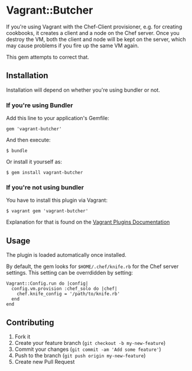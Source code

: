 # Vagrant::Butcher

If you're using Vagrant with the Chef-Client provisioner, e.g. for creating cookbooks, it creates a client and a node on the Chef server. Once you destroy the VM, both the client and node will be kept on the server, which may cause problems if you fire up the same VM again.

This gem attempts to correct that.

## Installation

Installation will depend on whether you're using bundler or not.

### If you're using Bundler

Add this line to your application's Gemfile:

    gem 'vagrant-butcher'

And then execute:

    $ bundle

Or install it yourself as:

    $ gem install vagrant-butcher

### If you're not using bundler

You have to install this plugin via Vagrant:

    $ vagrant gem 'vagrant-butcher'

Explanation for that is found on the [Vagrant Plugins Documentation](http://vagrantup.com/v1/docs/extending/types.html)

## Usage

The plugin is loaded automatically once installed.

By default, the gem looks for `$HOME/.chef/knife.rb` for the Chef server settings. This setting can be overrdidden by setting:

    Vagrant::Config.run do |config|
      config.vm.provision :chef_solo do |chef|
        chef.knife_config = '/path/to/knife.rb'
      end
    end

## Contributing

1. Fork it
2. Create your feature branch (`git checkout -b my-new-feature`)
3. Commit your changes (`git commit -am 'Add some feature'`)
4. Push to the branch (`git push origin my-new-feature`)
5. Create new Pull Request
